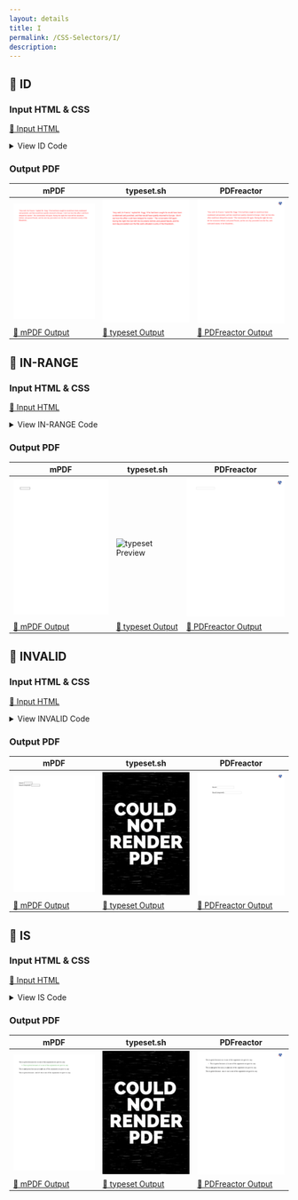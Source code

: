 ```yaml
---
layout: details
title: I
permalink: /CSS-Selectors/I/
description: 
---
```




## 🔬 ID

### Input HTML & CSS

[📄 Input HTML](https://raw.githubusercontent.com/azettl/compare.html2pdf.tools/master//html/CSS%20Selectors/I/id.html)

<details>
    <summary>
        View ID Code
    </summary>
    <pre><code class="hljs xml"><span class="hljs-meta">&lt;!DOCTYPE <span class="hljs-meta-keyword">html</span>&gt;</span>
<span class="hljs-comment">&lt;!-- Sample from https://css-tricks.com/almanac/selectors/i/id/ --&gt;</span>
<span class="hljs-tag">&lt;<span class="hljs-name">html</span> <span class="hljs-attr">lang</span>=<span class="hljs-string">"en"</span>&gt;</span>
    <span class="hljs-tag">&lt;<span class="hljs-name">head</span>&gt;</span>
        <span class="hljs-tag">&lt;<span class="hljs-name">style</span>&gt;</span><span class="css">
        <span class="hljs-selector-tag">body</span> {
  <span class="hljs-attribute">padding</span>: <span class="hljs-number">1em</span>;
  <span class="hljs-attribute">font-family</span>: serif;
  <span class="hljs-attribute">line-height</span>: <span class="hljs-number">1.6</span>;
}

<span class="hljs-selector-id">#unique</span> {
  <span class="hljs-attribute">color</span>: red;
}

<span class="hljs-selector-class">.reusable</span> {
  <span class="hljs-attribute">color</span>: blue;
}
        </span><span class="hljs-tag">&lt;/<span class="hljs-name">style</span>&gt;</span>
    <span class="hljs-tag">&lt;/<span class="hljs-name">head</span>&gt;</span>
    <span class="hljs-tag">&lt;<span class="hljs-name">body</span>&gt;</span>
        <span class="hljs-tag">&lt;<span class="hljs-name">p</span> <span class="hljs-attr">class</span>=<span class="hljs-string">"reusable"</span> <span class="hljs-attr">id</span>=<span class="hljs-string">"unique"</span>&gt;</span>"Very well, Sir Francis," replied Mr. Fogg; "if he had been caught he would have been condemned and punished, and then would have quietly returned to Europe.  I don't see how this affair could have delayed his master." The conversation fell again.  During the night the train left the mountains behind, and passed Nassik, and the next day proceeded over the flat, well-cultivated country of the Khandeish...<span class="hljs-tag">&lt;/<span class="hljs-name">p</span>&gt;</span>
    <span class="hljs-tag">&lt;/<span class="hljs-name">body</span>&gt;</span>
<span class="hljs-tag">&lt;/<span class="hljs-name">html</span>&gt;</span></code><button class='button-code-copy'>📋 Copy Code</button></pre>
</details>

### Output PDF

| mPDF | typeset.sh | PDFreactor |
|---------|---------|---------|
| ![mPDF Preview](mpdf__html_CSS_Selectors_I_id.html.png) | ![typeset Preview](typeset__html_CSS_Selectors_I_id.html.png) | ![PDFreactor Preview](pdfreactor__html_CSS_Selectors_I_id.html.png) |
| [📕 mPDF Output](mpdf__html_CSS_Selectors_I_id.html.pdf) | [📕 typeset Output](typeset__html_CSS_Selectors_I_id.html.pdf) | [📕 PDFreactor Output](pdfreactor__html_CSS_Selectors_I_id.html.pdf) |

## 🔬 IN-RANGE

### Input HTML & CSS

[📄 Input HTML](https://raw.githubusercontent.com/azettl/compare.html2pdf.tools/master//html/CSS%20Selectors/I/in-range.html)

<details>
    <summary>
        View IN-RANGE Code
    </summary>
    <pre><code class="hljs xml"><span class="hljs-meta">&lt;!DOCTYPE <span class="hljs-meta-keyword">html</span>&gt;</span>
<span class="hljs-comment">&lt;!-- Sample from https://css-tricks.com/almanac/selectors/i/in-range/ --&gt;</span>
<span class="hljs-tag">&lt;<span class="hljs-name">html</span> <span class="hljs-attr">lang</span>=<span class="hljs-string">"en"</span>&gt;</span>
    <span class="hljs-tag">&lt;<span class="hljs-name">head</span>&gt;</span>
        <span class="hljs-tag">&lt;<span class="hljs-name">style</span>&gt;</span><span class="css">
        <span class="hljs-selector-tag">input</span><span class="hljs-selector-pseudo">:in-range</span> {
  <span class="hljs-attribute">border</span>: <span class="hljs-number">5px</span> solid green;
}
        </span><span class="hljs-tag">&lt;/<span class="hljs-name">style</span>&gt;</span>
    <span class="hljs-tag">&lt;/<span class="hljs-name">head</span>&gt;</span>
    <span class="hljs-tag">&lt;<span class="hljs-name">body</span>&gt;</span>
        <span class="hljs-tag">&lt;<span class="hljs-name">input</span> <span class="hljs-attr">type</span>=<span class="hljs-string">"number"</span> <span class="hljs-attr">min</span>=<span class="hljs-string">"5"</span> <span class="hljs-attr">max</span>=<span class="hljs-string">"10"</span>&gt;</span>
    <span class="hljs-tag">&lt;/<span class="hljs-name">body</span>&gt;</span>
<span class="hljs-tag">&lt;/<span class="hljs-name">html</span>&gt;</span></code><button class='button-code-copy'>📋 Copy Code</button></pre>
</details>

### Output PDF

| mPDF | typeset.sh | PDFreactor |
|---------|---------|---------|
| ![mPDF Preview](mpdf__html_CSS_Selectors_I_in-range.html.png) | ![typeset Preview](typeset__html_CSS_Selectors_I_in-range.html.png) | ![PDFreactor Preview](pdfreactor__html_CSS_Selectors_I_in-range.html.png) |
| [📕 mPDF Output](mpdf__html_CSS_Selectors_I_in-range.html.pdf) | [📕 typeset Output](typeset__html_CSS_Selectors_I_in-range.html.pdf) | [📕 PDFreactor Output](pdfreactor__html_CSS_Selectors_I_in-range.html.pdf) |

## 🔬 INVALID

### Input HTML & CSS

[📄 Input HTML](https://raw.githubusercontent.com/azettl/compare.html2pdf.tools/master//html/CSS%20Selectors/I/invalid.html)

<details>
    <summary>
        View INVALID Code
    </summary>
    <pre><code class="hljs xml"><span class="hljs-meta">&lt;!DOCTYPE <span class="hljs-meta-keyword">html</span>&gt;</span>
<span class="hljs-comment">&lt;!-- Sample from https://css-tricks.com/almanac/selectors/i/invalid/ --&gt;</span>
<span class="hljs-tag">&lt;<span class="hljs-name">html</span> <span class="hljs-attr">lang</span>=<span class="hljs-string">"en"</span>&gt;</span>
    <span class="hljs-tag">&lt;<span class="hljs-name">head</span>&gt;</span>
        <span class="hljs-tag">&lt;<span class="hljs-name">style</span>&gt;</span><span class="css">
        <span class="hljs-selector-tag">input</span><span class="hljs-selector-pseudo">:invalid</span> {
  <span class="hljs-attribute">background</span>: <span class="hljs-built_in">hsla</span>(<span class="hljs-number">0</span>, <span class="hljs-number">90%</span>, <span class="hljs-number">70%</span>, <span class="hljs-number">1</span>);
}

<span class="hljs-selector-tag">input</span><span class="hljs-selector-pseudo">:valid</span> {
  <span class="hljs-attribute">background</span>: <span class="hljs-built_in">hsla</span>(<span class="hljs-number">100</span>, <span class="hljs-number">90%</span>, <span class="hljs-number">70%</span>, <span class="hljs-number">1</span>);
}


<span class="hljs-selector-tag">body</span> {
  <span class="hljs-attribute">padding</span>: <span class="hljs-number">3em</span>;
}
<span class="hljs-selector-tag">fieldset</span> {
 <span class="hljs-attribute">border</span>: <span class="hljs-number">0</span>;   
}
<span class="hljs-selector-tag">input</span> {
  <span class="hljs-attribute">padding</span>: <span class="hljs-number">0.25em</span> <span class="hljs-number">0</span>;
  <span class="hljs-attribute">margin-bottom</span>: <span class="hljs-number">0.75em</span>;
}
        </span><span class="hljs-tag">&lt;/<span class="hljs-name">style</span>&gt;</span>
    <span class="hljs-tag">&lt;/<span class="hljs-name">head</span>&gt;</span>
    <span class="hljs-tag">&lt;<span class="hljs-name">body</span>&gt;</span>
        <span class="hljs-tag">&lt;<span class="hljs-name">fieldset</span>&gt;</span>
            <span class="hljs-tag">&lt;<span class="hljs-name">label</span> <span class="hljs-attr">for</span>=<span class="hljs-string">"email"</span>&gt;</span>Email:<span class="hljs-tag">&lt;/<span class="hljs-name">label</span>&gt;</span>
            <span class="hljs-tag">&lt;<span class="hljs-name">input</span> <span class="hljs-attr">type</span>=<span class="hljs-string">"email"</span> <span class="hljs-attr">name</span>=<span class="hljs-string">"email"</span>&gt;</span>
          <span class="hljs-tag">&lt;/<span class="hljs-name">fieldset</span>&gt;</span>
            
          <span class="hljs-tag">&lt;<span class="hljs-name">fieldset</span>&gt;</span>
            <span class="hljs-tag">&lt;<span class="hljs-name">label</span> <span class="hljs-attr">for</span>=<span class="hljs-string">"emailRequired"</span>&gt;</span>Email (required):<span class="hljs-tag">&lt;/<span class="hljs-name">label</span>&gt;</span>
            <span class="hljs-tag">&lt;<span class="hljs-name">input</span> <span class="hljs-attr">type</span>=<span class="hljs-string">"email"</span> <span class="hljs-attr">name</span>=<span class="hljs-string">"emailRequired"</span> <span class="hljs-attr">required</span>&gt;</span>
          <span class="hljs-tag">&lt;/<span class="hljs-name">fieldset</span>&gt;</span>
    <span class="hljs-tag">&lt;/<span class="hljs-name">body</span>&gt;</span>
<span class="hljs-tag">&lt;/<span class="hljs-name">html</span>&gt;</span></code><button class='button-code-copy'>📋 Copy Code</button></pre>
</details>

### Output PDF

| mPDF | typeset.sh | PDFreactor |
|---------|---------|---------|
| ![mPDF Preview](mpdf__html_CSS_Selectors_I_invalid.html.png) | ![typeset Preview](typeset__html_CSS_Selectors_I_invalid.html.png) | ![PDFreactor Preview](pdfreactor__html_CSS_Selectors_I_invalid.html.png) |
| [📕 mPDF Output](mpdf__html_CSS_Selectors_I_invalid.html.pdf) | [📕 typeset Output](typeset__html_CSS_Selectors_I_invalid.html.pdf) | [📕 PDFreactor Output](pdfreactor__html_CSS_Selectors_I_invalid.html.pdf) |

## 🔬 IS

### Input HTML & CSS

[📄 Input HTML](https://raw.githubusercontent.com/azettl/compare.html2pdf.tools/master//html/CSS%20Selectors/I/is.html)

<details>
    <summary>
        View IS Code
    </summary>
    <pre><code class="hljs xml"><span class="hljs-meta">&lt;!DOCTYPE <span class="hljs-meta-keyword">html</span>&gt;</span>
<span class="hljs-comment">&lt;!-- Sample from  --&gt;</span>
<span class="hljs-tag">&lt;<span class="hljs-name">html</span> <span class="hljs-attr">lang</span>=<span class="hljs-string">"en"</span>&gt;</span>
    <span class="hljs-tag">&lt;<span class="hljs-name">head</span>&gt;</span>
        <span class="hljs-tag">&lt;<span class="hljs-name">style</span>&gt;</span><span class="css">
        <span class="hljs-selector-pseudo">:-moz-any(div</span>, <span class="hljs-selector-tag">ul</span>, <span class="hljs-selector-class">.match-me</span>) <span class="hljs-selector-tag">span</span> { 
  <span class="hljs-attribute">color</span>: <span class="hljs-number">#44a244</span>;
}

<span class="hljs-selector-pseudo">:-webkit-any(div</span>, <span class="hljs-selector-tag">ul</span>, <span class="hljs-selector-class">.match-me</span>) <span class="hljs-selector-tag">span</span> { 
  <span class="hljs-attribute">color</span>: <span class="hljs-number">#44a244</span>;
}
<span class="hljs-selector-pseudo">:matches(div</span>, <span class="hljs-selector-tag">ul</span>, <span class="hljs-selector-class">.match-me</span>) <span class="hljs-selector-tag">span</span> { 
  <span class="hljs-attribute">color</span>: <span class="hljs-number">#44a244</span>;
}
        </span><span class="hljs-tag">&lt;/<span class="hljs-name">style</span>&gt;</span>
    <span class="hljs-tag">&lt;/<span class="hljs-name">head</span>&gt;</span>
    <span class="hljs-tag">&lt;<span class="hljs-name">body</span>&gt;</span>
        <span class="hljs-tag">&lt;<span class="hljs-name">div</span>&gt;</span>
            <span class="hljs-tag">&lt;<span class="hljs-name">span</span>&gt;</span>This is green because <span class="hljs-tag">&lt;<span class="hljs-name">code</span>&gt;</span>div<span class="hljs-tag">&lt;/<span class="hljs-name">code</span>&gt;</span> is one of the arguments we gave to :any<span class="hljs-tag">&lt;/<span class="hljs-name">span</span>&gt;</span>
          <span class="hljs-tag">&lt;/<span class="hljs-name">div</span>&gt;</span>
          
          <span class="hljs-tag">&lt;<span class="hljs-name">ul</span>&gt;</span>
            <span class="hljs-tag">&lt;<span class="hljs-name">li</span>&gt;</span>
              <span class="hljs-tag">&lt;<span class="hljs-name">span</span>&gt;</span>This is green because <span class="hljs-tag">&lt;<span class="hljs-name">code</span>&gt;</span>ul<span class="hljs-tag">&lt;/<span class="hljs-name">code</span>&gt;</span> is one of the arguments we gave to :any<span class="hljs-tag">&lt;/<span class="hljs-name">span</span>&gt;</span>
            <span class="hljs-tag">&lt;/<span class="hljs-name">li</span>&gt;</span>
          <span class="hljs-tag">&lt;/<span class="hljs-name">ul</span>&gt;</span>
          
          <span class="hljs-tag">&lt;<span class="hljs-name">p</span>&gt;</span>
            <span class="hljs-tag">&lt;<span class="hljs-name">span</span>&gt;</span>This is <span class="hljs-tag">&lt;<span class="hljs-name">strong</span>&gt;</span>not<span class="hljs-tag">&lt;/<span class="hljs-name">strong</span>&gt;</span> green because <span class="hljs-tag">&lt;<span class="hljs-name">code</span>&gt;</span>p<span class="hljs-tag">&lt;/<span class="hljs-name">code</span>&gt;</span> is <span class="hljs-tag">&lt;<span class="hljs-name">strong</span>&gt;</span>not<span class="hljs-tag">&lt;/<span class="hljs-name">strong</span>&gt;</span> one of the arguments we gave to :any<span class="hljs-tag">&lt;/<span class="hljs-name">span</span>&gt;</span>
          <span class="hljs-tag">&lt;/<span class="hljs-name">p</span>&gt;</span>
          
          <span class="hljs-tag">&lt;<span class="hljs-name">p</span> <span class="hljs-attr">class</span>=<span class="hljs-string">"match-me"</span>&gt;</span>
            <span class="hljs-tag">&lt;<span class="hljs-name">span</span>&gt;</span>This is green because <span class="hljs-tag">&lt;<span class="hljs-name">code</span>&gt;</span>.match-me<span class="hljs-tag">&lt;/<span class="hljs-name">code</span>&gt;</span> is one of the arguments we gave to :any<span class="hljs-tag">&lt;/<span class="hljs-name">span</span>&gt;</span>
          <span class="hljs-tag">&lt;/<span class="hljs-name">p</span>&gt;</span>
    <span class="hljs-tag">&lt;/<span class="hljs-name">body</span>&gt;</span>
<span class="hljs-tag">&lt;/<span class="hljs-name">html</span>&gt;</span></code><button class='button-code-copy'>📋 Copy Code</button></pre>
</details>

### Output PDF

| mPDF | typeset.sh | PDFreactor |
|---------|---------|---------|
| ![mPDF Preview](mpdf__html_CSS_Selectors_I_is.html.png) | ![typeset Preview](typeset__html_CSS_Selectors_I_is.html.png) | ![PDFreactor Preview](pdfreactor__html_CSS_Selectors_I_is.html.png) |
| [📕 mPDF Output](mpdf__html_CSS_Selectors_I_is.html.pdf) | [📕 typeset Output](typeset__html_CSS_Selectors_I_is.html.pdf) | [📕 PDFreactor Output](pdfreactor__html_CSS_Selectors_I_is.html.pdf) |


